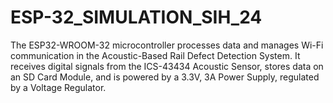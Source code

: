 # ESP-32_SIMULATION_SIH_24
The ESP32-WROOM-32 microcontroller processes data and manages Wi-Fi communication in the Acoustic-Based Rail Defect Detection System. It receives digital signals from the ICS-43434 Acoustic Sensor, stores data on an SD Card Module, and is powered by a 3.3V, 3A Power Supply, regulated by a Voltage Regulator.
